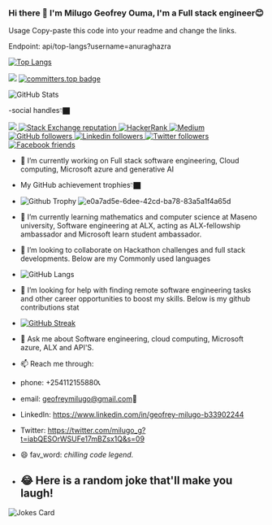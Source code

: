 
### Hi there 👋 I'm Milugo Geofrey Ouma, I'm a Full stack engineer😊

Usage
Copy-paste this code into your readme and change the links.

Endpoint: api/top-langs?username=anuraghazra

[![Top Langs](https://github-readme-stats-git-masterrstaa-rickstaa.vercel.app/api/top-langs/?username=pha12thom)](https://github.com/pha12thom/github-readme-stats)

![](https://komarev.com/ghpvc/?username=pha12thom&label=PROFILE+VIEWS)
[![committers.top badge](https://user-badge.committers.top/kenya_private/pha12thom.svg)](https://user-badge.committers.top/kenya_private/pha12thom)

![GitHub Stats](https://github-readme-stats.vercel.app/api?username=pha12thom&show_icons=true&theme=black)

-social handles👇🏿
<p align="left">
  <a href="https://github.com/pha12thom/pha12thom">
    <img src="![images (8)](https://github.com/Pha12thom/Pha12thom/assets/122834673/d2042085-ac40-43ba-bf24-8002139892f2)
" />
  </a>
  
  <a href="https://stackoverflow.com/users/20857937/geofrey-milugo">
    <img alt="Stack Exchange reputation" src="https://img.shields.io/stackexchange/stackoverflow/r/7103882?color=orange&label=reputation&logo=stackoverflow">
  </a>
  <a href="https://www.hackerrank.com/geofreymilugo">
    <img alt="HackerRank" src="https://img.shields.io/badge/hackerrank-1+-green?color=green&logo=hackerrank">
  </a>
  <a href="https://medium.com/@geofreymilugo">
    <img alt="Medium" src="https://img.shields.io/badge/medium-1-lightgrey?color=lightgrey&logo=medium">
  </a>
  <a href="https://github.com/pha12thom?tab=followers">
    <img alt="GitHub followers" src="https://img.shields.io/github/followers/pha12thom?color=yellow&logo=github">
  </a>
  <a href="https://www.linkedin.com/in/geofrey-milugo-msu27345">
    <img alt="Linkedin followers" src="https://img.shields.io/badge/followers-700+-blue?color=blue&logo=linkedin">
  </a>
  <a href="https://twitter.com/milugo_g?t=X9CYWafydJ5pZxqOPBBv3g&s=09">
    <img alt="Twitter followers" src="https://img.shields.io/badge/followers-120-blue?color=orange&logo=twitter">
  </a>
  <a href="https://www.facebook.com/Milugo Geofrey">
    <img alt="Facebook friends" src="https://img.shields.io/badge/friends-60+-blue?color=yellowgreen&logo=facebook">
  </a>
</p>

- 🔭 I’m currently working on Full stack software engineering, Cloud computing, Microsoft azure and generative AI
- My GitHub achievement trophies👇🏿 
- ![Github Trophy](https://github-profile-trophy.vercel.app/?username=pha12thom&theme=discord)
![e0a7ad5e-6dee-42cd-ba78-83a5a1f4a65d](https://github.com/Pha12thom/Pha12thom/assets/122834673/bb6eadd7-b14a-488f-b27f-5848dd51333b)

- 🌱 I’m currently learning mathematics and computer science at Maseno university, Software engineering at ALX, acting as ALX-fellowship ambassador and Microsoft learn student ambassador.

- 👯 I’m looking to collaborate on Hackathon challenges and full stack developments. Below are my Commonly used languages
-  ![GitHub Langs](https://github-readme-stats.vercel.app/api/top-langs/?username=Pha12thom&layout=compact&theme=blue-green)
- 🤔 I’m looking for help with finding remote  software engineering tasks and other career opportunities to boost my skills. Below is my github contributions stat
- [![GitHub Streak](https://github-readme-streak-stats.herokuapp.com?user=pha12thom&theme=blueberry&date_format=M%20j%5B%2C%20Y%5D)](https://git.io/streak-stats)
- 💬 Ask me about Software engineering, cloud computing, Microsoft azure, ALX and API'S.


- 📫 Reach me through: 
- phone: +254112155880📞
- email: geofreymilugo@gmail.com📧
- LinkedIn: https://www.linkedin.com/in/geofrey-milugo-b33902244
- Twitter: https://twitter.com/milugo_g?t=iabQESOrWSUFe17mBZsx1Q&s=09
- 😄 fav_word: *chilling code legend.*

- ## 😂 Here is a random joke that'll make you laugh!
  
![Jokes Card](https://readme-jokes.vercel.app/api)
